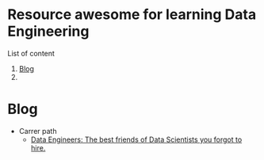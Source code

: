 Resource awesome for learning Data Engineering
==============================================

List of content

1. [Blog](#blog)
2. 

# Blog
- Carrer path
    * [Data Engineers: The best friends of Data Scientists you forgot to hire.](https://uwekorn.com/2019/02/13/data-engineers-the-best-friends-of-data-scientists-you-forgot.html)